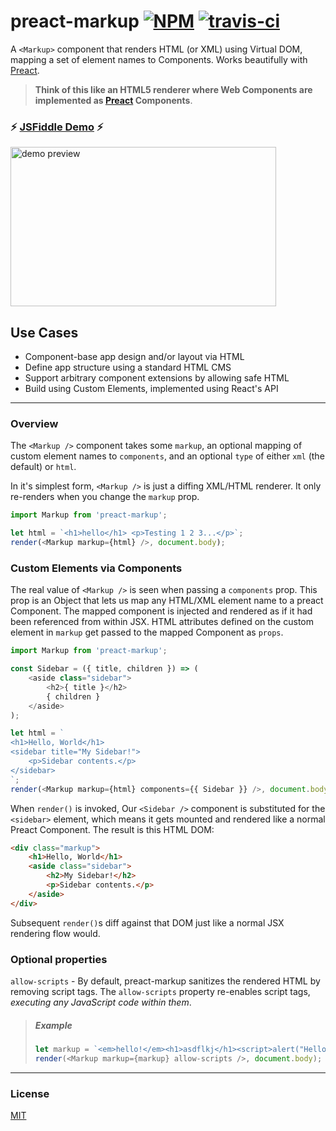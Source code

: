 # preact-markup [![NPM](http://img.shields.io/npm/v/preact-markup.svg)](https://www.npmjs.com/package/preact-markup) [![travis-ci](https://travis-ci.org/developit/preact-markup.svg)](https://travis-ci.org/developit/preact-markup)

A `<Markup>` component that renders HTML (or XML) using Virtual DOM, mapping a set of element names to Components. Works beautifully with [Preact].

> **Think of this like an HTML5 renderer where Web Components are implemented as [Preact] Components**.

### :zap: **[JSFiddle Demo](https://jsfiddle.net/developit/narb8qmo/)** :zap:

<img src="https://i.gyazo.com/f98be3c0d3a40c50d151dbc72f317f2f.gif" alt="demo preview" width="425" height="255" />



## Use Cases

- Component-base app design and/or layout via HTML
- Define app structure using a standard HTML CMS
- Support arbitrary component extensions by allowing safe HTML
- Build using Custom Elements, implemented using React's API


---


### Overview

The `<Markup />` component takes some `markup`, an optional mapping of custom element names to `components`, and an optional `type` of either `xml` (the default) or `html`.

In it's simplest form, `<Markup />` is just a diffing XML/HTML renderer. It only re-renders when you change the `markup` prop.

```js
import Markup from 'preact-markup';

let html = `<h1>hello</h1> <p>Testing 1 2 3...</p>`;
render(<Markup markup={html} />, document.body);
```


### Custom Elements via Components

The real value of `<Markup />` is seen when passing a `components` prop. This prop is an Object that lets us map any HTML/XML element name to a preact Component. The mapped component is injected and rendered as if it had been referenced from within JSX. HTML attributes defined on the custom element in `markup` get passed to the mapped Component as `props`.

```js
import Markup from 'preact-markup';

const Sidebar = ({ title, children }) => (
	<aside class="sidebar">
		<h2>{ title }</h2>
		{ children }
	</aside>
);

let html = `
<h1>Hello, World</h1>
<sidebar title="My Sidebar!">
	<p>Sidebar contents.</p>
</sidebar>
`;
render(<Markup markup={html} components={{ Sidebar }} />, document.body);
```

When `render()` is invoked, Our `<Sidebar />` component is substituted for the `<sidebar>` element, which means it gets mounted and rendered like a normal Preact Component.  The result is this HTML DOM:

```html
<div class="markup">
	<h1>Hello, World</h1>
	<aside class="sidebar">
		<h2>My Sidebar!</h2>
		<p>Sidebar contents.</p>
	</aside>
</div>
```

Subsequent `render()`s diff against that DOM just like a normal JSX rendering flow would.

### Optional properties

`allow-scripts` - By default, preact-markup sanitizes the rendered HTML by removing script tags. The `allow-scripts` property re-enables script tags, _executing any JavaScript code within them_.

> ##### Example
>
> ```js
> let markup = `<em>hello!</em><h1>asdflkj</h1><script>alert("Hello world");</script>`;
> render(<Markup markup={markup} allow-scripts />, document.body);
> ```

---


### License

[MIT]


[Preact]: https://github.com/developit/preact
[MIT]: http://choosealicense.com/licenses/mit/
